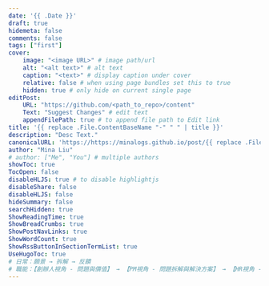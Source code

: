 ```yaml
---
date: '{{ .Date }}'
draft: true
hidemeta: false
comments: false
tags: ["first"]
cover:
    image: "<image URL>" # image path/url
    alt: "<alt text>" # alt text
    caption: "<text>" # display caption under cover
    relative: false # when using page bundles set this to true
    hidden: true # only hide on current single page
editPost:
    URL: "https://github.com/<path_to_repo>/content"
    Text: "Suggest Changes" # edit text
    appendFilePath: true # to append file path to Edit link
title: '{{ replace .File.ContentBaseName "-" " " | title }}'
description: "Desc Text."
canonicalURL: 'https://https://minalogs.github.io/post/{{ replace .File.ContentBaseName "-" " " | title }}'
author: "Mina Liu"
# author: ["Me", "You"] # multiple authors
showToc: true
TocOpen: false
disableHLJS: true # to disable highlightjs
disableShare: false
disableHLJS: false
hideSummary: false
searchHidden: true
ShowReadingTime: true
ShowBreadCrumbs: true
ShowPostNavLinks: true
ShowWordCount: true
ShowRssButtonInSectionTermList: true
UseHugoToc: true
# 日常：願景 → 拆解 → 反饋
# 職能：【創辦人視角 - 問題與價值】 → 【PM視角 - 問題拆解與解決方案】 → 【HR視角 - 成果與效益】
---
```

